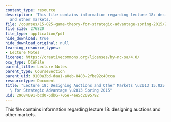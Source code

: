 ```yaml
---
content_type: resource
description: 'This file contains information regarding lecture 18: designing auctions
  and other markets.'
file: /courses/15-025-game-theory-for-strategic-advantage-spring-2015/29684091bcd06db6705e4ee5c2095792_MIT15_025S15_Lec_18.pdf
file_size: 276820
file_type: application/pdf
hide_download: true
hide_download_original: null
learning_resource_types:
- Lecture Notes
license: https://creativecommons.org/licenses/by-nc-sa/4.0/
ocw_type: OCWFile
parent_title: Lecture Notes
parent_type: CourseSection
parent_uid: 9100a3bd-daa1-a0eb-8483-2fbe92c40cca
resourcetype: Document
title: "Lecture 18: Designing Auctions and Other Markets \u2013 15.025 Game Theory\
  \ for Strategic Advantage \u2013 Spring 2015"
uid: 29684091-bcd0-6db6-705e-4ee5c2095792
---
```

This file contains information regarding lecture 18: designing auctions and other markets.